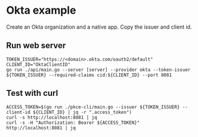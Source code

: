 # Okta example

Create an Okta organization and a native app. Copy the issuer and client id.

## Run web server

```shell
TOKEN_ISSUER="https://<domain>.okta.com/oauth2/default"
CLIENT_ID="OktaClientID"
go run ./api/main.go --server [server] --provider okta --token-issuer ${TOKEN_ISSUER} --required-claims cid:${CLIENT_ID} --port 8081
```

## Test with curl

```shell
ACCESS_TOKEN=$(go run ./pkce-cli/main.go --issuer ${TOKEN_ISSUER} --client-id ${CLIENT_ID} | jq -r ".access_token")
curl -s http://localhost:8081 | jq
curl -s -H "Authorization: Bearer ${ACCESS_TOKEN}" http://localhost:8081 | jq
```